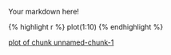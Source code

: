 Your markdown here!


{% highlight r %}
plot(1:10)
{% endhighlight %}

[plot of chunk unnamed-chunk-1](/probable-adventure/figure/source/post-title/_site/2016-04-27-post-title/unnamed-chunk-1-1.png)
